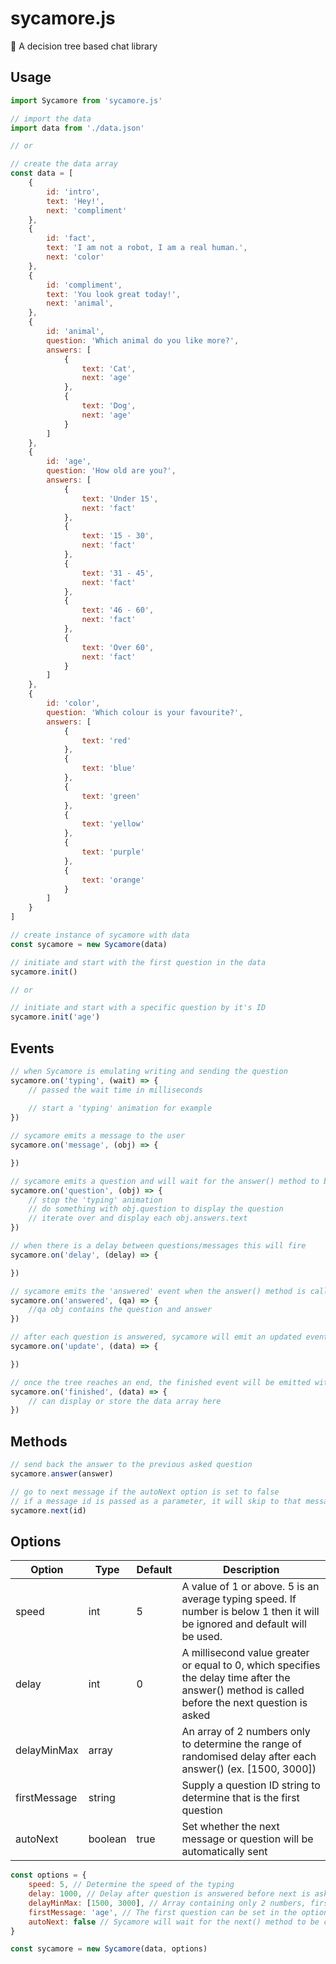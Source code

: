 # sycamore.js

🌲 A decision tree based chat library

## Usage

```javascript
import Sycamore from 'sycamore.js'

// import the data
import data from './data.json'

// or

// create the data array
const data = [
	{
		id: 'intro',
		text: 'Hey!',
		next: 'compliment'
	},
	{
		id: 'fact',
		text: 'I am not a robot, I am a real human.',
		next: 'color'
	},
	{
		id: 'compliment',
		text: 'You look great today!',
		next: 'animal',
	},
	{
		id: 'animal',
		question: 'Which animal do you like more?',
		answers: [
			{
				text: 'Cat',
				next: 'age'
			},
			{
				text: 'Dog',
				next: 'age'
			}
		]
	},
	{
		id: 'age',
		question: 'How old are you?',
		answers: [
			{
				text: 'Under 15',
				next: 'fact'
			},
			{
				text: '15 - 30',
				next: 'fact'
			},
			{
				text: '31 - 45',
				next: 'fact'
			},
			{
				text: '46 - 60',
				next: 'fact'
			},
			{
				text: 'Over 60',
				next: 'fact'
			}
		]
	},
	{
		id: 'color',
		question: 'Which colour is your favourite?',
		answers: [
			{
				text: 'red'
			},
			{
				text: 'blue'
			},
			{
				text: 'green'
			},
			{
				text: 'yellow'
			},
			{
				text: 'purple'
			},
			{
				text: 'orange'
			}
		]
	}
]

// create instance of sycamore with data
const sycamore = new Sycamore(data)

// initiate and start with the first question in the data
sycamore.init()

// or

// initiate and start with a specific question by it's ID
sycamore.init('age')
```

## Events

```javascript
// when Sycamore is emulating writing and sending the question
sycamore.on('typing', (wait) => {
	// passed the wait time in milliseconds
	
	// start a 'typing' animation for example
})

// sycamore emits a message to the user
sycamore.on('message', (obj) => {

})

// sycamore emits a question and will wait for the answer() method to be called in response
sycamore.on('question', (obj) => {
	// stop the 'typing' animation
	// do something with obj.question to display the question
	// iterate over and display each obj.answers.text
})

// when there is a delay between questions/messages this will fire
sycamore.on('delay', (delay) => {

})

// sycamore emits the 'answered' event when the answer() method is called
sycamore.on('answered', (qa) => {
	//qa obj contains the question and answer
})

// after each question is answered, sycamore will emit an updated event with the current collected data
sycamore.on('update', (data) => {

})

// once the tree reaches an end, the finished event will be emitted with the final collected data
sycamore.on('finished', (data) => {
	// can display or store the data array here
})
```

## Methods

```javascript
// send back the answer to the previous asked question
sycamore.answer(answer)

// go to next message if the autoNext option is set to false
// if a message id is passed as a parameter, it will skip to that message next
sycamore.next(id)
```

## Options

| Option | Type | Default | Description |
| --- | --- | --- | --- |
| speed | int | 5 | A value of 1 or above. 5 is an average typing speed. If number is below 1 then it will be ignored and default will be used.
| delay | int | 0 | A millisecond value greater or equal to 0, which specifies the delay time after the answer() method is called before the next question is asked
| delayMinMax | array | | An array of 2 numbers only to determine the range of randomised delay after each answer() (ex. [1500, 3000])
| firstMessage | string | | Supply a question ID string to determine that is the first question
| autoNext | boolean | true | Set whether the next message or question will be automatically sent

```javascript
const options = {
	speed: 5, // Determine the speed of the typing
	delay: 1000, // Delay after question is answered before next is asked, millisecond >= 0
	delayMinMax: [1500, 3000], // Array containing only 2 numbers, first index must be lower than second
	firstMessage: 'age', // The first question can be set in the options or passed as the first parameter to the init method
	autoNext: false // Sycamore will wait for the next() method to be called before advancing
}

const sycamore = new Sycamore(data, options)
```